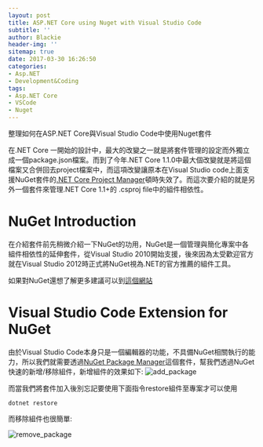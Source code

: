 ```yaml
---
layout: post
title: ASP.NET Core using Nuget with Visual Studio Code
subtitle: ''
author: Blackie
header-img: ''
sitemap: true
date: 2017-03-30 16:26:50
categories:
- Asp.NET
- Development&Coding
tags: 
- Asp.NET Core
- VSCode
- Nuget
---
```


整理如何在ASP.NET Core與Visual Studio Code中使用Nuget套件

<!-- More -->

在.NET Core 一開始的設計中，最大的改變之一就是將套件管理的設定而外獨立成一個package.json檔案。而到了今年.NET Core 1.1.0中最大個改變就是將這個檔案又合併回去project檔案中，而這項改變讓原本在Visual Studio code上面支援NuGet套件的[.NET Core Project Manager](https://marketplace.visualstudio.com/items?itemName=ksubedi.net-core-project-manager)頓時失效了。而這次要介紹的就是另外一個套件來管理.NET Core 1.1+的 .csproj file中的組件相依性。

# NuGet Introduction #

在介紹套件前先稍微介紹一下NuGet的功用，NuGet是一個管理與簡化專案中各組件相依性的延伸套件，從Visual Studio 2010開始支援，後來因為太受歡迎官方就在Visual Studio 2012時正式將NuGet視為.NET的官方推薦的組件工具。

如果對NuGet還想了解更多建議可以到[這個網站](http://www.devopsschool.com/slides/nuget/)

# Visual Studio Code Extension for NuGet #
由於Visual Studio Code本身只是一個編輯器的功能，不具備NuGet相關執行的能力，所以我們就需要透過[NuGet Package Manager](https://marketplace.visualstudio.com/items?itemName=jmrog.vscode-nuget-package-manager)這個套件，幫我們透過NuGet快速的新增/移除組件，新增組件的效果如下: 
![add_package](add_package.gif)

而當我們將套件加入後別忘記要使用下面指令restore組件至專案才可以使用

    dotnet restore

而移除組件也很簡單:

![remove_package](remove_package.gif)
